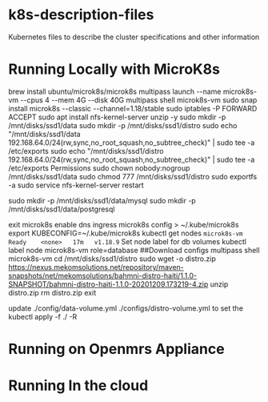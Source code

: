 # k8s-description-files
Kubernetes files to describe the cluster specifications and other information
# Running Locally with MicroK8s
brew install ubuntu/microk8s/microk8s
multipass launch --name microk8s-vm --cpus 4 --mem 4G --disk 40G
multipass shell microk8s-vm
sudo snap install microk8s --classic --channel=1.18/stable
sudo iptables -P FORWARD ACCEPT
sudo apt install nfs-kernel-server unzip -y
sudo mkdir -p /mnt/disks/ssd1/data
sudo mkdir -p /mnt/disks/ssd1/distro
sudo echo "/mnt/disks/ssd1/data 192.168.64.0/24(rw,sync,no_root_squash,no_subtree_check)" | sudo tee -a /etc/exports
sudo echo "/mnt/disks/ssd1/distro 192.168.64.0/24(rw,sync,no_root_squash,no_subtree_check)" | sudo tee -a /etc/exports
Permissions
sudo chown nobody:nogroup /mnt/disks/ssd1/data
sudo chmod 777 /mnt/disks/ssd1/distro
sudo exportfs -a
sudo service nfs-kernel-server restart


sudo mkdir -p /mnt/disks/ssd1/data/mysql
sudo mkdir -p /mnt/disks/ssd1/data/postgresql

exit
microk8s enable dns ingress
microk8s config > ~/.kube/microk8s
export KUBECONFIG=~/.kube/microk8s
kubectl get nodes
```microk8s-vm   Ready    <none>   17m   v1.18.9```
Set node label for db volumes
kubectl label node microk8s-vm role=database
##Download configs
multipass shell microk8s-vm
cd /mnt/disks/ssd1/distro
sudo wget -o distro.zip https://nexus.mekomsolutions.net/repository/maven-snapshots/net/mekomsolutions/bahmni-distro-haiti/1.1.0-SNAPSHOT/bahmni-distro-haiti-1.1.0-20201209.173219-4.zip 
unzip distro.zip
rm distro.zip
exit
 
update 
./config/data-volume.yml
./configs/distro-volume.yml
to set the 
kubectl apply -f ./ -R
# Running on Openmrs Appliance
# Running In the cloud
